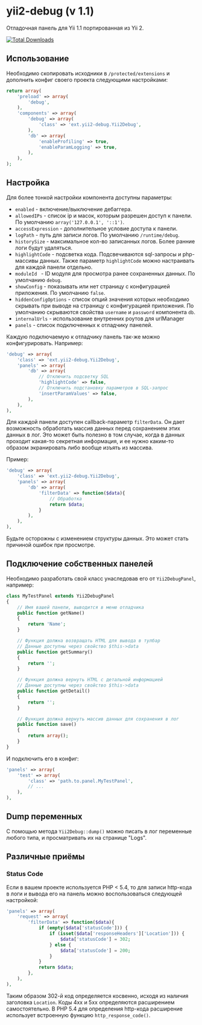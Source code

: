 yii2-debug (v 1.1)
==================

Отладочная панель для Yii 1.1 портированная из Yii 2.

[![Total Downloads](https://poser.pugx.org/zhuravljov/yii2-debug/downloads.png)](https://packagist.org/packages/zhuravljov/yii2-debug)

Использование
-------------

Необходимо скопировать исходники в `/protected/extensions` и дополнить конфиг
своего проекта следующими настройками:

```php
return array(
    'preload' => array(
        'debug',
    ),
    'components' => array(
        'debug' => array(
            'class' => 'ext.yii2-debug.Yii2Debug',
        ),
        'db' => array(
            'enableProfiling' => true,
            'enableParamLogging' => true,
        ),
    ),
);
```

Настройка
---------

Для более тонкой настройки компонента доступны параметры:

- `enabled` - включение/выключение дебаггера.
- `allowedIPs` - список ip и масок, которым разрешен доступ к панели. По умолчанию `array('127.0.0.1', '::1')`.
- `accessExpression` - дополнительное условие доступа к панели.
- `logPath` - путь для записи логов. По умолчанию `/runtime/debug`.
- `historySize` - максимальное кол-во записанных логов. Более ранние логи будут удаляться.
- `highlightCode` - подсветка кода. Подсвечиваются sql-запросы и php-массивы данных.
  Также параметр `highlightCode` можно настраивать для каждой панели отдельно.
- `moduleId ` - ID модуля для просмотра ранее сохраненных данных. По умолчанию `debug`.
- `showConfig` - показывать или нет страницу с конфигурацией приложения. По умолчанию `false`.
- `hiddenConfigOptions` - список опций значения которых необходимо скрывать при выводе
  на страницу с конфигурацией приложения. По умолчанию скрываются свойства `username`
  и `password` компонента `db`.
- `internalUrls` - использование внутренних роутов для urlManager
- `panels` - список подключенных к отладчику панелей.

Каждую подключаемую к отладчику панель так-же можно конфигурировать. Например:

```php
'debug' => array(
    'class' => 'ext.yii2-debug.Yii2Debug',
    'panels' => array(
        'db' => array(
            // Отключить подсветку SQL
            'highlightCode' => false,
            // Отключить подстановку параметров в SQL-запрос
            'insertParamValues' => false,
        ),
    ),
),
```

Для каждой панели доступен callback-параметр `filterData`. Он дает возможность
обработать массив данных перед сохранением этих данных в лог. Это может быть
полезно в том случае, когда в данных проходит какая-то секретная информация, и
ее нужно каким-то образом экранировать либо вообще изъять из массива.

Пример:

```php
'debug' => array(
    'class' => 'ext.yii2-debug.Yii2Debug',
    'panels' => array(
        'db' => array(
            'filterData' => function($data){
                // Обработка
                return $data;
            }
        ),
    ),
),
```

Будьте осторожны с изменением структуры данных. Это может стать причиной ошибок
при просмотре.

Подключение собственных панелей
-------------------------------

Необходимо разработать свой класс унаследовав его от `Yii2DebugPanel`, например:

```php
class MyTestPanel extends Yii2DebugPanel
{
    // Имя вашей панели, выводится в меню отладчика
    public function getName()
    {
        return 'Name';
    }

    // Функция должна возвращать HTML для вывода в тулбар
    // Данные доступны через свойство $this->data
    public function getSummary()
    {
        return '';
    }

    // Функция должна вернуть HTML с детальной информацией
    // Данные доступны через свойство $this->data
    public function getDetail()
    {
        return '';
    }

    // Функция должна вернуть массив данных для сохранения в лог
    public function save()
    {
        return array();
    }
}
```

И подключить его в конфиг:

```php
'panels' => array(
    'test' => array(
        'class' => 'path.to.panel.MyTestPanel',
        // ...
    ),
),
```

Dump переменных
---------------

С помощью метода `Yii2Debug::dump()` можно писать в лог переменные любого типа,
и просматривать их на странице "Logs".

Различные приёмы
----------------

### Status Code

Если в вашем проекте используется PHP < 5.4, то для записи http-кода в логи и
вывода его на панель можно воспользоваться следующей настройкой:

```php
'panels' => array(
    'request' => array(
        'filterData' => function($data){
            if (empty($data['statusCode'])) {
                if (isset($data['responseHeaders']['Location'])) {
                    $data['statusCode'] = 302;
                } else {
                    $data['statusCode'] = 200;
                }
            }
            return $data;
        },
    ),
),
```

Таким образом 302-й код определяется косвенно, исходя из наличия заголовка `Location`.
Коды 4xx и 5xx определяются расширением самостоятельно. В PHP 5.4 для определения
http-кода расширение использует встроенную функцию `http_response_code()`.